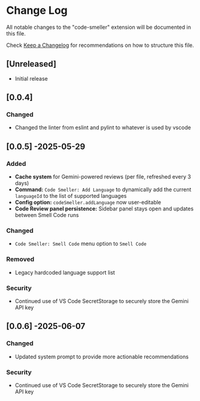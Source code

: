 # Change Log

All notable changes to the "code-smeller" extension will be documented in this file.

Check [Keep a Changelog](http://keepachangelog.com/) for recommendations on how to structure this file.

## [Unreleased]

- Initial release

## [0.0.4]

### Changed

- Changed the linter from eslint and pylint to whatever is used by vscode

## [0.0.5] -2025-05-29

### Added

- **Cache system** for Gemini-powered reviews (per file, refreshed every 3 days)
- **Command:** `Code Smeller: Add Language` to dynamically add the current `languageId` to the list of supported languages
- **Config option:** `codeSmeller.addLanguage` now user-editable
- **Code Review panel persistence:** Sidebar panel stays open and updates between Smell Code runs

### Changed

- `Code Smeller: Smell Code` menu option to `Smell Code`

### Removed

- Legacy hardcoded language support list

### Security

- Continued use of VS Code SecretStorage to securely store the Gemini API key

## [0.0.6] -2025-06-07

### Changed

- Updated system prompt to provide more actionable recommendations

### Security

- Continued use of VS Code SecretStorage to securely store the Gemini API key

